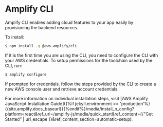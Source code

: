 ---
---

# Amplify CLI  

Amplify CLI enables adding cloud features to your app easily by provisioning the backend resources.

To install: 

```bash
$ npm install -g @aws-amplify/cli
```

If it is the first time you are using the CLI, you need to configure the CLI with your AWS credentials. To setup permissions for the toolchain used by the CLI, run:

```bash
$ amplify configure
```

If prompted for credentials, follow the steps provided by the CLI to create a new AWS console user and retrieve account credentials.  

For more information on individual installation steps, visit [AWS Amplify JavaScript Installation Guide]({%if jekyll.environment == 'production'%}{{site.amplify.docs_baseurl}}{%endif%}/media/install_n_config?platform=react&ref_url=/amplify-js/media/quick_start&ref_content={{"Get Started" | uri_escape }}&ref_content_section=automatic-setup).
